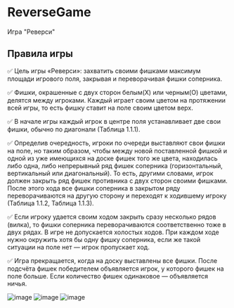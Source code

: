 # ReverseGame
Игра "Реверси"
## Правила игры
:white_check_mark: Цель игры «Реверси»: захватить своими фишками максимум площади игрового поля, закрывая и переворачивая фишки соперника.

:white_check_mark: Фишки, окрашенные с двух сторон белым(Х) или черным(О) цветами, делятся между игроками. Каждый играет своим цветом на протяжении всей игры, то есть фишку ставит на поле своим цветом верх. 

:white_check_mark: В начале игры каждый игрок в центре поля устанавливает две свои фишки, обычно по диагонали (Таблица 1.1.1).

:white_check_mark: Определив очередность, игроки по очереди выставляют свои фишки на поле, но таким образом, чтобы между новой поставленной фишкой и одной из уже имеющихся на доске фишек того же цвета, находилась либо одна, либо непрерывный ряд фишек соперника (горизонтальный, вертикальный или диагональный). То есть, другими словами, игрок должен закрыть ряд фишек противника с двух сторон своими фишками. После этого хода все фишки соперника в закрытом ряду переворачиваются на другую сторону и переходят к ходившему игроку (Таблица 1.1.2, Таблица 1.1.3).

:white_check_mark: Если игроку удается своим ходом закрыть сразу несколько рядов (вилка), то фишки соперника переворачиваются соответственно тоже в двух рядах. В игре не допускается холостых ходов. При каждом ходе нужно окружить хотя бы одну фишку соперника, если же такой ситуации на поле нет — игрок пропускает ход.

:white_check_mark: Игра прекращается, когда на доску выставлены все фишки. После подсчёта фишек победителем объявляется игрок, у которого фишек на поле больше. Если количество фишек одинаковое — объявляется ничья.

![image](https://user-images.githubusercontent.com/77924200/236801383-8e0aba89-0e04-42f3-8a74-9a5c2c7a7230.png)
![image](https://user-images.githubusercontent.com/77924200/236801452-56ed46f0-fca3-4d6d-a07a-566f25ecc807.png)
![image](https://user-images.githubusercontent.com/77924200/236801507-4108f72b-5a40-4c18-adbd-b2faf0c2bfb5.png)



